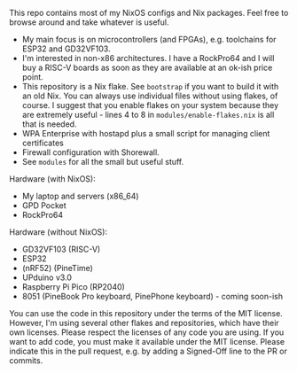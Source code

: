 This repo contains most of my NixOS configs and Nix packages. Feel free to browse around and take whatever is useful.

* My main focus is on microcontrollers (and FPGAs), e.g. toolchains for ESP32 and GD32VF103.
* I'm interested in non-x86 architectures. I have a RockPro64 and I will buy a RISC-V boards
  as soon as they are available at an ok-ish price point.
* This repository is a Nix flake. See `bootstrap` if you want to build it with an old Nix.
  You can always use individual files without using flakes, of course. I suggest that you
  enable flakes on your system because they are extremely useful - lines 4 to 8 in
  `modules/enable-flakes.nix` is all that is needed.
* WPA Enterprise with hostapd plus a small script for managing client certificates
* Firewall configuration with Shorewall.
* See `modules` for all the small but useful stuff.

Hardware (with NixOS):

* My laptop and servers (x86_64)
* GPD Pocket
* RockPro64

Hardware (without NixOS):

* GD32VF103 (RISC-V)
* ESP32
* (nRF52) (PineTime)
* UPduino v3.0
* Raspberry Pi Pico (RP2040)
* 8051 (PineBook Pro keyboard, PinePhone keyboard) - coming soon-ish

You can use the code in this repository under the terms of the MIT license. However, I'm using
several other flakes and repositories, which have their own licenses. Please respect the licenses
of any code you are using. If you want to add code, you must make it available under the MIT license.
Please indicate this in the pull request, e.g. by adding a Signed-Off line to the PR or commits.
